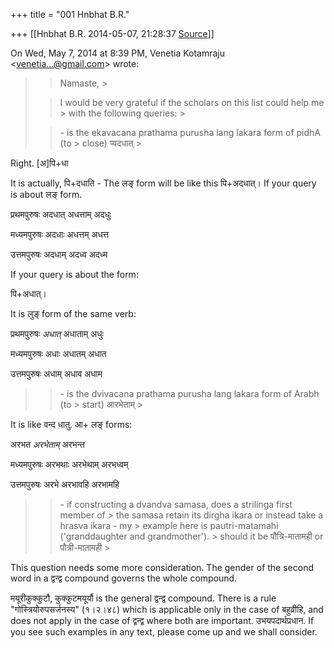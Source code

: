 +++
title = "001 Hnbhat B.R."

+++
[[Hnbhat B.R.	2014-05-07, 21:28:37 [Source](https://groups.google.com/g/samskrita/c/SaysMvZgjeY)]]



On Wed, May 7, 2014 at 8:39 PM, Venetia Kotamraju \<[venetia...@gmail.com]()\> wrote:  

> 
> > Namaste, >
> 
> > I would be very grateful if the scholars on this list could help me > with the following queries: >
> 
> > 
> > \- is the ekavacana prathama purusha lang lakara form of pidhA (to > close) प्यदधात् >
> 
> > 

  

Right. \[अ\]पि+‌धा

  

It is actually, पि+दधाति - The लङ् form will be like this पि+अदधात्। If your query is about लङ् form.

  

प्रथमपुरुषः अदधात् अधत्ताम् अदधुः

मध्यमपुरुषः अदधाः अधत्तम् अधत्त

उत्तमपुरुषः अदधाम् अदध्व अदध्म

  

If your query is about the form:

  

पि+अधात्।

  

It is लुङ् form of the same verb:

  

प्रथमपुरुषः *अधात्* अधाताम् अधुः

मध्यमपुरुषः अधाः अधातम् अधात

उत्तमपुरुषः अधाम् अधाव अधाम



> 
> > 
> > \- is the dvivacana prathama purusha lang lakara form of Arabh (to > start) आरभेताम् >
> 
> > 

  

It is like वन्द धातु. आ+ लङ् forms:

  

अरभत *अरभेताम्* अरभन्त

मध्यमपुरुषः अरभथाः अरभेथाम् अरभध्वम्

उत्तमपुरुषः अरभे अरभावहि अरभामहि

  

  

> 
> > 
> > \- if constructing a dvandva samasa, does a strilinga first member of > the samasa retain its dirgha ikara or instead take a hrasva ikara - my > example here is pautri-matamahi ('granddaughter and grandmother'). > should it be पौत्रि-मातामही or पौत्री-मातामही >
> 
> > 
> >   
> > 
> > 

This question needs some more consideration. The gender of the second word in a द्वन्द्व compound governs the whole compound.

  

मयूरीकुक्कुटौ, कुक्कुटमयूर्यौ is the general द्वन्द्व compound. There is a rule "गोस्त्रियोरुपसर्जनस्य" (१।२।४८) which is applicable only in the case of बहुव्रीहि, and does not apply in the case of द्वन्द्व where both are important. उभयपदार्थप्रधान. If you see such examples in any text, please come up and we shall consider.

  

  

  

  

  

  



